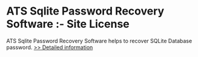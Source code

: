 # ATS Sqlite Password Recovery Software :- Site License
ATS Sqlite Password Recovery Software helps to recover SQLite Database password.
[>> Detailed information](https://secure.shareit.com/shareit/product.html?productid=300778933&affiliateid=200057808)